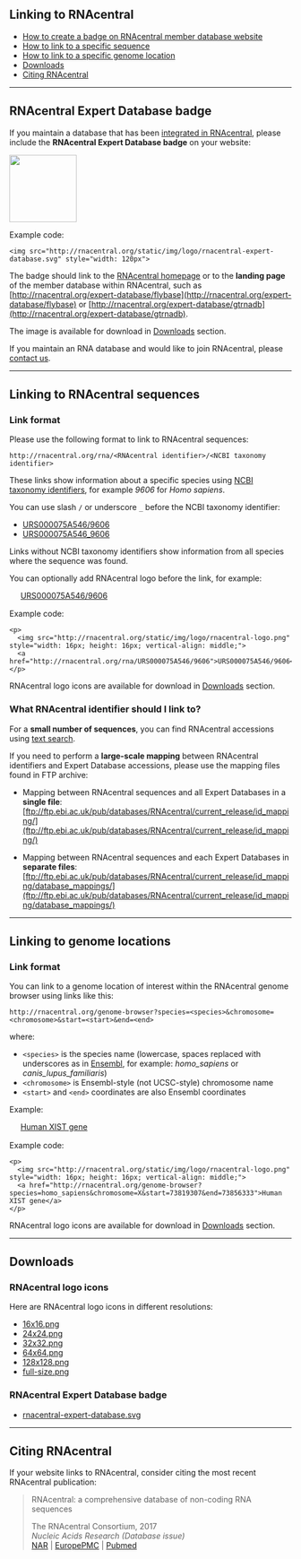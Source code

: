 
## Linking to RNAcentral <a style="cursor: pointer" id="link-to-rnacentral" ng-click="scrollTo('link-to-rnacentral')" name="link-to-rnacentral" class="text-muted smaller"><i class="fa fa-link"></i></a>

 * <a href="" ng-click="scrollTo('link-to-sequence')">How to create a badge on RNAcentral member database website</a>
 * <a href="" ng-click="scrollTo('link-to-genome-location')">How to link to a specific sequence</a>
 * <a href="" ng-click="scrollTo('expert-database-badge')">How to link to a specific genome location</a>
 * <a href="" ng-click="scrollTo('downloads')">Downloads
 * <a href="" ng-click="scrollTo('citing-rnacentral')">Citing RNAcentral</a>

---

## RNAcentral Expert Database badge <a style="cursor: pointer" id="expert-database-badge" ng-click="scrollTo('expert-database-badge')" name="expert-database-badge" class="text-muted smaller"><i class="fa fa-link"></i></a>

If you maintain a database that has been [integrated in RNAcentral](/expert-databases),
please include the **RNAcentral Expert Database badge** on your website:

<img src="/static/img/logo/rnacentral-expert-database.svg" style="width: 120px">

Example code:

```
<img src="http://rnacentral.org/static/img/logo/rnacentral-expert-database.svg" style="width: 120px">
```

The badge should link to the [RNAcentral homepage](http://rnacentral.org)
or to the **landing page** of the member database within RNAcentral,
such as [http://rnacentral.org/expert-database/flybase](http://rnacentral.org/expert-database/flybase) or
[http://rnacentral.org/expert-database/gtrnadb](http://rnacentral.org/expert-database/gtrnadb).

The image is available for download in <a href="" ng-click="scrollTo('downloads')">Downloads</a> section.

If you maintain an RNA database and would like to join RNAcentral,
please <a href="http://rnacentral.org/contact">contact us</a>.

---

## Linking to RNAcentral sequences <a style="cursor: pointer" id="link-to-sequence" ng-click="scrollTo('link-to-sequence')" name="link-to-sequence" class="text-muted smaller"><i class="fa fa-link"></i></a>

### Link format

Please use the following format to link to RNAcentral sequences:

`http://rnacentral.org/rna/<RNAcentral identifier>/<NCBI taxonomy identifier>`

These links show information about a specific species using
[NCBI taxonomy identifiers](https://www.ncbi.nlm.nih.gov/taxonomy), for example
*9606* for *Homo sapiens*.

You can use slash `/` or underscore `_` before the NCBI taxonomy identifier:

* <a href="http://rnacentral.org/rna/URS000075A546/9606">URS000075A546/9606</a>
* <a href="http://rnacentral.org/rna/URS000075A546_9606">URS000075A546_9606</a>

Links without NCBI taxonomy identifiers show information from all species
where the sequence was found.

You can optionally add RNAcentral logo before the link, for example:

<p>
  <img src="http://rnacentral.org/static/img/logo/rnacentral-logo.png" style="width: 16px; height: 16px; vertical-align: middle;">
  <a href="http://rnacentral.org/rna/URS000075A546/9606">URS000075A546/9606</a>
</p>

Example code:

```
<p>
  <img src="http://rnacentral.org/static/img/logo/rnacentral-logo.png" style="width: 16px; height: 16px; vertical-align: middle;">
  <a href="http://rnacentral.org/rna/URS000075A546/9606">URS000075A546/9606</a>
</p>
```

RNAcentral logo icons are available for download in <a href="" ng-click="scrollTo('downloads')">Downloads</a> section.

### What RNAcentral identifier should I link to?

For a **small number of sequences**, you can find RNAcentral accessions using [text search](/help/text-search).

If you need to perform a **large-scale mapping** between RNAcentral identifiers and Expert Database accessions,
please use the mapping files found in FTP archive:

* Mapping between RNAcentral sequences and all Expert Databases in a **single file**:
  [ftp://ftp.ebi.ac.uk/pub/databases/RNAcentral/current_release/id_mapping/](ftp://ftp.ebi.ac.uk/pub/databases/RNAcentral/current_release/id_mapping/)

* Mapping between RNAcentral sequences and each Expert Databases in **separate files**:
  [ftp://ftp.ebi.ac.uk/pub/databases/RNAcentral/current_release/id_mapping/database_mappings/](ftp://ftp.ebi.ac.uk/pub/databases/RNAcentral/current_release/id_mapping/database_mappings/)

---

## Linking to genome locations <a style="cursor: pointer" id="link-to-genome-location" ng-click="scrollTo('link-to-genome-location')" name="link-to-genome-location" class="text-muted smaller"><i class="fa fa-link"></i></a>

### Link format

You can link to a genome location of interest within the RNAcentral genome browser using links like this:

`http://rnacentral.org/genome-browser?species=<species>&chromosome=<chromosome>&start=<start>&end=<end>`

where:

* `<species>` is the species name (lowercase, spaces replaced with underscores as in [Ensembl](https://ensembl.org), for example: *homo_sapiens* or *canis_lupus_familiaris*)
* `<chromosome>` is Ensembl-style (not UCSC-style) chromosome name
* `<start>` and `<end>` coordinates are also Ensembl coordinates

Example:

<p>
  <img src="http://rnacentral.org/static/img/logo/rnacentral-logo.png" style="width: 16px; height: 16px; vertical-align: middle;">
  <a href="http://rnacentral.org/genome-browser?species=homo_sapiens&chromosome=X&start=73819307&end=73856333">Human XIST gene</a>
</p>

Example code:

```
<p>
  <img src="http://rnacentral.org/static/img/logo/rnacentral-logo.png" style="width: 16px; height: 16px; vertical-align: middle;">
  <a href="http://rnacentral.org/genome-browser?species=homo_sapiens&chromosome=X&start=73819307&end=73856333">Human XIST gene</a>
</p>
```

RNAcentral logo icons are available for download in <a href="" ng-click="scrollTo('downloads')">Downloads</a> section.

---

## Downloads <a style="cursor: pointer" id="downloads" ng-click="scrollTo('downloads')" name="downloads" class="text-muted smaller"><i class="fa fa-link"></i></a>

### RNAcentral logo icons

Here are RNAcentral logo icons in different resolutions:

* <a target="_blank" href="http://rnacentral.org/static/img/logo/rnacentral-logo-16x16.png">16x16.png</a>
* <a target="_blank" href="http://rnacentral.org/static/img/logo/rnacentral-logo-24x24.png">24x24.png</a>
* <a target="_blank" href="http://rnacentral.org/static/img/logo/rnacentral-logo-32x32.png">32x32.png</a>
* <a target="_blank" href="http://rnacentral.org/static/img/logo/rnacentral-logo-64x64.png">64x64.png</a>
* <a target="_blank" href="http://rnacentral.org/static/img/logo/rnacentral-logo-128x128.png">128x128.png</a>
* <a target="_blank" href="http://rnacentral.org/static/img/logo/rnacentral-logo.png">full-size.png</a>

### RNAcentral Expert Database badge

* <a target="_blank" href="http://rnacentral.org/static/img/logo/rnacentral-expert-database.svg">rnacentral-expert-database.svg</a>

---

## Citing RNAcentral <a style="cursor: pointer" id="citing-rnacentral" ng-click="scrollTo('citing-rnacentral')" name="citing-rnacentral" class="text-muted smaller"><i class="fa fa-link"></i></a>

If your website links to RNAcentral, consider citing the most recent
RNAcentral publication:

<blockquote class="callout-info">
  <p>RNAcentral: a comprehensive database of non-coding RNA sequences</p>
  <footer>The RNAcentral Consortium, 2017</footer>
  <footer><em>Nucleic Acids Research (Database issue)</em></footer>
  <a href="http://nar.oxfordjournals.org/content/45/D1/D128.full">NAR</a> |
  <a href="http://europepmc.org/abstract/MED/27794554">EuropePMC</a> |
  <a href="http://www.ncbi.nlm.nih.gov/pubmed/27794554">Pubmed</a>
</blockquote>

